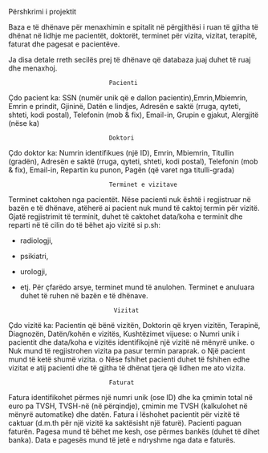 Përshkrimi i projektit

Baza e të dhënave për menaxhimin e spitalit në përgjithësi i ruan të gjitha të dhënat në lidhje me pacientët, doktorët, terminet për vizita, vizitat, terapitë, faturat dhe pagesat e pacientëve.

Ja disa detale rreth secilës prej të dhënave që databaza juaj duhet të ruaj dhe menaxhoj.

								Pacienti

Çdo pacient ka:
 SSN (numër unik që e dallon pacientin),Emrin,Mbiemrin, Emrin e prindit, Gjininë, Datën e lindjes, Adresën e saktë (rruga, qyteti, shteti, kodi postal), Telefonin (mob & fix), Email-in,  Grupin e gjakut,  Alergjitë (nëse ka)
 
 								Doktori
Çdo doktor ka:
 Numrin identifikues (një ID), Emrin, Mbiemrin, Titullin (gradën), Adresën e saktë (rruga, qyteti, shteti, kodi postal), Telefonin (mob & fix), Email-in, Repartin ku punon, Pagën (që varet nga titulli-grada)
 
								Terminet e vizitave

Terminet caktohen nga pacientët. Nëse pacienti nuk është i regjistruar në bazën e të dhënave, atëherë ai pacient nuk mund të caktoj termin për vizitë. Gjatë regjistrimit të terminit, duhet të caktohet data/koha e terminit dhe reparti në të cilin do të bëhet ajo vizitë si p.sh:
- radiologji,
- psikiatri,
- urologji,
- etj.
Për çfarëdo arsye, terminet mund të anulohen. Terminet e anuluara duhet të ruhen në bazën e të dhënave.

								Vizitat
								
Çdo vizitë ka:
 Pacientin që bënë vizitën, Doktorin që kryen vizitën, Terapinë, Diagnozën, Datën/kohën e vizitës, Kushtëzimet vijuese:
o Numri unik i pacientit dhe data/koha e vizitës identifikojnë një vizitë në mënyrë unike.
o Nuk mund të regjistrohen vizita pa pasur termin paraprak.
o Një pacient mund të ketë shumë vizita.
o Nëse fshihet pacienti duhet të fshihen edhe vizitat e atij pacienti dhe të gjitha të dhënat tjera që lidhen me ato vizita.

								Faturat

Fatura identifikohet përmes një numri unik (ose ID) dhe ka çmimin total në euro pa TVSH, TVSH-në (në përqindje), çmimin me TVSH (kalkulohet në mënyrë automatike) dhe datën. Fatura i lëshohet pacientit për vizitë të caktuar (d.m.th për një vizitë ka saktësisht një faturë).
Pacienti paguan faturën. Pagesa mund të bëhet me kesh, ose përmes bankës (duhet të dihet banka). Data e pagesës mund të jetë e ndryshme nga data e faturës.
